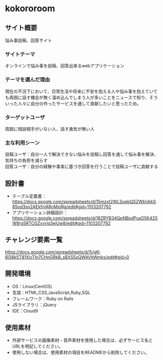 # kokororoom

## サイト概要
悩み事投稿、回答サイト

### サイトテーマ
オンラインで悩み事を投稿、回答出来るwebアプリケーション

### テーマを選んだ理由
現在の不況下において、日常生活や将来に不安を抱える人や悩み事を抱えていても周囲に話す機会が無く溜め込んでしまう人が多いことをニュースで知り、そういった人々に自分の作ったサービスを通して貢献したいと思ったため。

### ターゲットユーザ
周囲に相談相手がいない人、話す勇気が無い人

### 主な利用シーン
投稿ユーザ：自分一人で解決できない悩みを投稿し回答を通して悩み事を解決、気持ちの負担を減らす<br>
回答ユーザ：自分の経験や事実に基づき回答を行うことで投稿ユーザに貢献する

## 設計書
- テーブル定義書：<https://docs.google.com/spreadsheets/d/15mzxt2WLSoebQSZWbUkkS85od3sn2AEkfnlARnMxiRg/edit#gid=1103207792>
- アプリケーション詳細設計：<https://docs.google.com/spreadsheets/d/18ZRYB34QpNBsdPuxD5K42SW8rg5RTCGZxvriq3ejUw8/edit#gid=1103207792>

## チャレンジ要素一覧
<https://docs.google.com/spreadsheets/d/1UgK-6l38k5T81XjcTIn7CHnGRkB_sBXS5xQWAVhWmks/edit#gid=0>

## 開発環境
- OS：Linux(CentOS)
- 言語：HTML,CSS,JavaScript,Ruby,SQL
- フレームワーク：Ruby on Rails
- JSライブラリ：jQuery
- IDE：Cloud9

## 使用素材
- 外部サービスの画像素材・音声素材を使用した場合は、必ずサービス名とURLを明記してください。
- 使用しない場合は、使用素材の項目をREADMEから削除してください。
